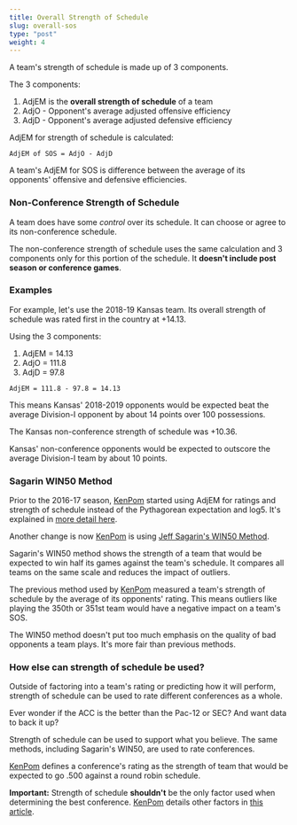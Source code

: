 ```yaml
---
title: Overall Strength of Schedule
slug: overall-sos
type: "post"
weight: 4
---
```


A team's strength of schedule is made up of 3 components.

The 3 components:

1. AdjEM is the **overall strength of schedule** of a team
2. AdjO - Opponent's average adjusted offensive efficiency
3. AdjD - Opponent's average adjusted defensive efficiency

AdjEM for strength of schedule is calculated:

`AdjEM of SOS = AdjO - AdjD`

A team's AdjEM for SOS is difference between the average of its opponents' offensive and defensive efficiencies.

### Non-Conference Strength of Schedule

A team does have some _control_ over its schedule. It can choose or agree to its non-conference schedule.

The non-conference strength of schedule uses the same calculation and 3 components only for this portion of the schedule. It **doesn't include post season or conference games**.

### Examples

For example, let's use the 2018-19 Kansas team. Its overall strength of schedule was rated first in the country at +14.13.

Using the 3 components:

1. AdjEM = 14.13
2. AdjO = 111.8
3. AdjD = 97.8

`AdjEM = 111.8 - 97.8 = 14.13`

This means Kansas' 2018-2019 opponents would be expected beat the average Division-I opponent by about 14 points over 100 possessions.

The Kansas non-conference strength of schedule was +10.36.

Kansas' non-conference opponents would be expected to outscore the average Division-I team by about 10 points.

### Sagarin WIN50 Method

Prior to the 2016-17 season, [KenPom](http://kenpom.com/) started using AdjEM for ratings and strength of schedule instead of the Pythagorean expectation and log5. It's explained in [more detail here](http://kenpom.com/blog/ratings-methodology-update/).

Another change is now [KenPom](http://kenpom.com/) is using [Jeff Sagarin's WIN50 Method](http://sagarin.com/sports/cbsend.htm).

Sagarin's WIN50 method shows the strength of a team that would be expected to win half its games against the team's schedule. It compares all teams on the same scale and reduces the impact of outliers.

The previous method used by [KenPom](http://kenpom.com/) measured a team's strength of schedule by the average of its opponents' rating. This means outliers like playing the 350th or 351st team would have a negative impact on a team's SOS.

The WIN50 method doesn't put too much emphasis on the quality of bad opponents a team plays. It's more fair than previous methods.

### How else can strength of schedule be used?

Outside of factoring into a team's rating or predicting how it will perform, strength of schedule can be used to rate different conferences as a whole.

Ever wonder if the ACC is the better than the Pac-12 or SEC? And want data to back it up?

Strength of schedule can be used to support what you believe. The same methods, including Sagarin's WIN50, are used to rate conferences.

[KenPom](http://kenpom.com/) defines a conference's rating as the strength of team that would be expected to go .500 against a round robin schedule.

**Important:** Strength of schedule **shouldn't** be the only factor used when determining the best conference. [KenPom](http://kenpom.com/) details other factors in [this article](http://kenpom.com/blog/determining-the-best-conference/).

